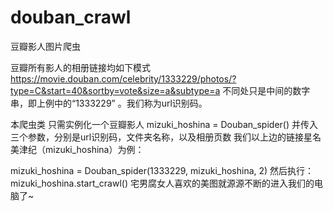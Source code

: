 # douban_crawl
豆瓣影人图片爬虫

豆瓣所有影人的相册链接均如下模式
https://movie.douban.com/celebrity/1333229/photos/?type=C&start=40&sortby=vote&size=a&subtype=a
不同处只是中间的数字串，即上例中的“1333229” 。我们称为url识别码。

本爬虫类 只需实例化一个豆瓣影人 mizuki_hoshina = Douban_spider() 
并传入三个参数，分别是url识别码，文件夹名称，以及相册页数
我们以上边的链接星名美津纪（mizuki_hoshina）为例：

mizuki_hoshina = Douban_spider(1333229, mizuki_hoshina, 2)
然后执行：
mizuki_hoshina.start_crawl()
宅男腐女人喜欢的美图就源源不断的进入我们的电脑了~
